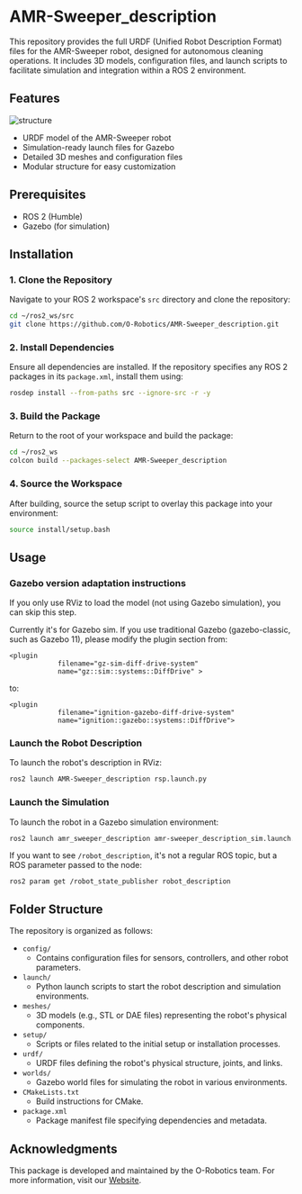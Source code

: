 # AMR-Sweeper_description

This repository provides the full URDF (Unified Robot Description Format) files for the AMR-Sweeper robot, designed for autonomous cleaning operations. It includes 3D models, configuration files, and launch scripts to facilitate simulation and integration within a ROS 2 environment.



## Features
![structure](https://github.com/user-attachments/assets/c968ac2e-3a3e-4bcd-a6e1-c69000b22b92)

- URDF model of the AMR-Sweeper robot
- Simulation-ready launch files for Gazebo
- Detailed 3D meshes and configuration files
- Modular structure for easy customization

## Prerequisites

- ROS 2 (Humble)
- Gazebo (for simulation)


## Installation

### 1. Clone the Repository

Navigate to your ROS 2 workspace's `src` directory and clone the repository:


```bash
cd ~/ros2_ws/src
git clone https://github.com/O-Robotics/AMR-Sweeper_description.git
```


### 2. Install Dependencies

Ensure all dependencies are installed. If the repository specifies any ROS 2 packages in its `package.xml`, install them using:


```bash
rosdep install --from-paths src --ignore-src -r -y
```


### 3. Build the Package

Return to the root of your workspace and build the package:


```bash
cd ~/ros2_ws
colcon build --packages-select AMR-Sweeper_description
```


### 4. Source the Workspace

After building, source the setup script to overlay this package into your environment:


```bash
source install/setup.bash
```


## Usage

### Gazebo version adaptation instructions
If you only use RViz to load the model (not using Gazebo simulation), you can skip this step.


Currently it's for Gazebo sim. If you use traditional Gazebo (gazebo-classic, such as Gazebo 11), please modify the plugin section from:
```
<plugin 
            filename="gz-sim-diff-drive-system"
            name="gz::sim::systems::DiffDrive" >
```
to:
```
<plugin
            filename="ignition-gazebo-diff-drive-system"
            name="ignition::gazebo::systems::DiffDrive">

```


### Launch the Robot Description

To launch the robot's description in RViz:


```bash
ros2 launch AMR-Sweeper_description rsp.launch.py
```


### Launch the Simulation

To launch the robot in a Gazebo simulation environment:


```bash
ros2 launch amr_sweeper_description amr-sweeper_description_sim.launch.py
```


If you want to see `/robot_description`, it's not a regular ROS topic, but a ROS parameter passed to the node:
```
ros2 param get /robot_state_publisher robot_description
```



## Folder Structure

The repository is organized as follows:

- `config/`
  - Contains configuration files for sensors, controllers, and other robot parameters.
- `launch/`
  - Python launch scripts to start the robot description and simulation environments.
- `meshes/`
  - 3D models (e.g., STL or DAE files) representing the robot's physical components.
- `setup/`
  - Scripts or files related to the initial setup or installation processes.
- `urdf/`
  - URDF files defining the robot's physical structure, joints, and links.
- `worlds/`
  - Gazebo world files for simulating the robot in various environments.
- `CMakeLists.txt`
  - Build instructions for CMake.
- `package.xml`
  - Package manifest file specifying dependencies and metadata.


## Acknowledgments

This package is developed and maintained by the O-Robotics team. For more information, visit our [Website](https://www.o-robotics.com/).
